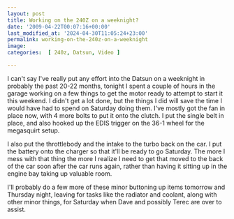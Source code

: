 ```yaml
---
layout: post
title: Working on the 240Z on a weeknight?
date: '2009-04-22T00:07:16+00:00'
last_modified_at: '2024-04-30T11:05:24+23:00'
permalink: working-on-the-240z-on-a-weeknight
image: 
categories:  [ 240z, Datsun, Video ]

---
```

I can't say I've really put any effort into the Datsun on a weeknight in probably the past 20-22 months, tonight I spent a couple of hours in the garage working on a few things to get the motor ready to attempt to start it this weekend. I didn't get a lot done, but the things I did will save the time I would have had to spend on Saturday doing them. I've mostly got the fan in place now, with 4 more bolts to put it onto the clutch. I put the single belt in place, and also hooked up the EDIS trigger on the 36-1 wheel for the megasquirt setup.

I also put the throttlebody and the intake to the turbo back on the car. I put the battery onto the charger so that it'll be ready to go Saturday. The more I mess with that thing the more I realize I need to get that moved to the back of the car soon after the car runs again, rather than having it sitting up in the engine bay taking up valuable room.

I'll probably do a few more of these minor buttoning up items tomorrow and Thursday night, leaving for tasks like the radiator and coolant, along with other minor things, for Saturday when Dave and possibly Terec are over to assist.

